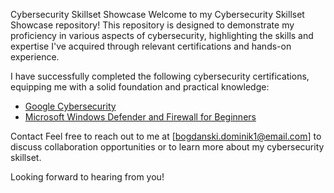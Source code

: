 Cybersecurity Skillset Showcase
Welcome to my Cybersecurity Skillset Showcase repository! This repository is designed to demonstrate my proficiency in various aspects of cybersecurity, highlighting the skills and expertise I've acquired through relevant certifications and hands-on experience.

I have successfully completed the following cybersecurity certifications, equipping me with a solid foundation and practical knowledge:

- [Google Cybersecurity](https://github.com/DBvagabond/Cybersecurity-Portfolio/blob/main/CERTIFICATES/Google%20Cybersecurity.md)
- [Microsoft Windows Defender and Firewall for Beginners](https://github.com/DBvagabond/Cybersecurity-Portfolio/blob/main/CERTIFICATES/Microsoft%20Windows%20Defender%20and%20Firewall.md)

Contact
Feel free to reach out to me at [bogdanski.dominik1@email.com] to discuss collaboration opportunities or to learn more about my cybersecurity skillset.

Looking forward to hearing from you!
